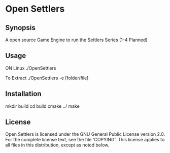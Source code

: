 Open Settlers
=================

Synopsis
--------

A open source Game Engine to run the Settlers Series (1-4 Planned)

Usage
-----
ON Linux
./OpenSettlers

To Extract
./OpenSettlers -e [folder/file]

Installation
------------
mkdir build
cd build
cmake ../
make

License
-------

Open Settlers is licensed under the GNU General Public License version 2.0. For
the complete license text, see the file 'COPYING'. This license applies
to all files in this distribution, except as noted below.
